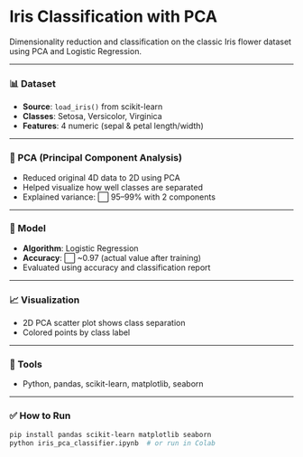 # Iris Classification with PCA 

Dimensionality reduction and classification on the classic Iris flower dataset using PCA and Logistic Regression.

---

### 📊 Dataset
- **Source**: `load_iris()` from scikit-learn
- **Classes**: Setosa, Versicolor, Virginica
- **Features**: 4 numeric (sepal & petal length/width)

---

### 🔻 PCA (Principal Component Analysis)
- Reduced original 4D data to 2D using PCA
- Helped visualize how well classes are separated
- Explained variance: ⬜ 95–99% with 2 components

---

### 🧠 Model
- **Algorithm**: Logistic Regression
- **Accuracy**: ⬜ ~0.97 (actual value after training)
- Evaluated using accuracy and classification report

---

### 📈 Visualization
- 2D PCA scatter plot shows class separation
- Colored points by class label

---

### 📁 Tools
- Python, pandas, scikit-learn, matplotlib, seaborn

---

### ✅ How to Run
```bash
pip install pandas scikit-learn matplotlib seaborn
python iris_pca_classifier.ipynb  # or run in Colab
